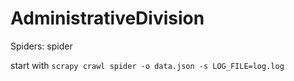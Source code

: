# AdministrativeDivision

Spiders: spider

start with ```scrapy crawl spider -o data.json -s LOG_FILE=log.log```
